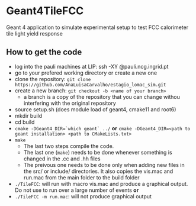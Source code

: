 # Geant4TileFCC

Geant 4 application to simulate experimental setup to test FCC calorimeter tile light yield response  

## How to get the code

- log into the pauli machines at LIP: ssh -XY <username>@pauli.ncg.ingrid.pt
- go to your prefered working directory or create a new one
- clone the repository: ``git clone https://github.com/AnaLuisaCarvalho/estagio_lomac_sim.git``
- create a new branch: ``git checkout -b <name of your branch>``
  - a branch is a copy of the repository that you can change withou interfering with the original repository
- source setup.sh (does module load of geant4, cmake11 and root6)
- mkdir build
- cd build
- ``cmake -DGeant4_DIR=`which geant` ../``
 **or** ``cmake -DGeant4_DIR=<path to geant installation> <path to CMakeLists.txt> ``
- ``make``
  - The last two steps compile the code. 
  - The last one (``make``) needs to be done whenever something is changed in the .cc and .hh files
  - The preivous one needs to be done only when adding new files in the src/ or include/ directories. It also copies the vis.mac and run.mac from the main folder to the build folder
- ``./TileFCC``: will run with macro vis.mac and produce a graphical output. Do not use to run over a large number of events
**or**
- ``./TileFCC -m run.mac``: will not produce graphical output